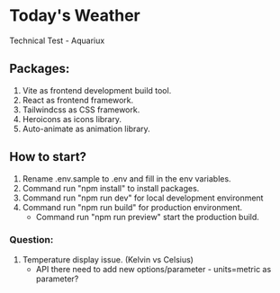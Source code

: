 # Today's Weather

Technical Test - Aquariux

## Packages:

1. Vite as frontend development build tool.
2. React as frontend framework.
3. Tailwindcss as CSS framework.
4. Heroicons as icons library.
5. Auto-animate as animation library.

## How to start?

1. Rename .env.sample to .env and fill in the env variables.
2. Command run "npm install" to install packages.
3. Command run "npm run dev" for local development environment
4. Command run "npm run build" for production environment.
   - Command run "npm run preview" start the production build.

### Question:

1. Temperature display issue. (Kelvin vs Celsius)
   - API there need to add new options/parameter - units=metric as parameter?
